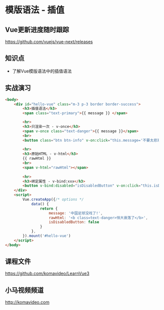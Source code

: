 模版语法 - 插值
=============

## Vue更新进度随时跟踪

https://github.com/vuejs/vue-next/releases

## 知识点

* 了解Vue模版语法中的插值语法

## 实战演习

~~~html
<body>
    <div id="hello-vue" class="m-3 p-3 border border-success">
        <h3>插值语法</h3>
        <span class="text-primary">{{ message }} </span>

        <hr>
        <h3>只渲染一次 - v-once</h3>
        <span v-once class="text-danger">{{ message }}</span>
        <br>
        <button class="btn btn-info" v-on:click="this.message='不要太悲观, 虽然上帝看不到。'">哦？</button>
        
        <hr>
        <h3>原始HTML - v-html</h3>
        {{ rawHtml }}
        <br>
        <span v-html="rawHtml"></span>
        
        <hr>
        <h3>绑定属性 - v-bind:xxx</h3>
        <button v-bind:disabled="isDisabledButton" v-on:click="this.isDisabledButton=true" class="btn btn-info">按我一下吧</button>
    </div>
    <script>
        Vue.createApp({/* options */
            data() {
                return {
                    message: '中国足球没戏了!',
                    rawHtml: '<b class=text-danger>恒大衰落了</b>',
                    isDisabledButton: false
                }
            },
        }).mount('#hello-vue')
    </script>
</body>
~~~

## 课程文件

https://github.com/komavideo/LearnVue3

## 小马视频频道

http://komavideo.com
